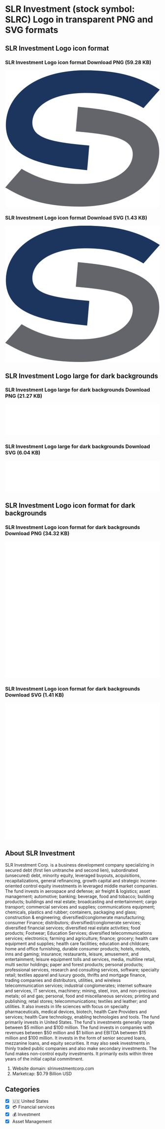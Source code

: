 # SLR Investment (stock symbol: SLRC) Logo in transparent PNG and SVG formats

## SLR Investment Logo icon format

### SLR Investment Logo icon format Download PNG (59.28 KB)

![SLR Investment Logo icon format Download PNG (59.28 KB)](/img/orig/SLRC-a4a0a817.png)

### SLR Investment Logo icon format Download SVG (1.43 KB)

![SLR Investment Logo icon format Download SVG (1.43 KB)](/img/orig/SLRC-a3094a2a.svg)

## SLR Investment Logo large for dark backgrounds

### SLR Investment Logo large for dark backgrounds Download PNG (21.27 KB)

![SLR Investment Logo large for dark backgrounds Download PNG (21.27 KB)](/img/orig/SLRC_BIG.D-c0f7a72e.png)

### SLR Investment Logo large for dark backgrounds Download SVG (6.04 KB)

![SLR Investment Logo large for dark backgrounds Download SVG (6.04 KB)](/img/orig/SLRC_BIG.D-836745f4.svg)

## SLR Investment Logo icon format for dark backgrounds

### SLR Investment Logo icon format for dark backgrounds Download PNG (34.32 KB)

![SLR Investment Logo icon format for dark backgrounds Download PNG (34.32 KB)](/img/orig/SLRC.D-3ed3c9e1.png)

### SLR Investment Logo icon format for dark backgrounds Download SVG (1.41 KB)

![SLR Investment Logo icon format for dark backgrounds Download SVG (1.41 KB)](/img/orig/SLRC.D-114fb40c.svg)

## About SLR Investment

SLR Investment Corp. is a business development company specializing in secured debt (first lien unitranche and second lien), subordinated (unsecured) debt, minority equity, leveraged buyouts, acquisitions, recapitalizations, general refinancing, growth capital and strategic income-oriented control equity investments in leveraged middle market companies. The fund invests in aerospace and defense; air freight & logistics; asset management; automotive; banking; beverage, food and tobacco; building products; buildings and real estate; broadcasting and entertainment; cargo transport; commercial services and supplies; communications equipment; chemicals, plastics and rubber; containers, packaging and glass; construction & engineering; diversified/conglomerate manufacturing; consumer Finance; distributors; diversified/conglomerate services; diversified financial services; diversified real estate activities; food products; Footwear; Education Services; diversified telecommunications services; electronics; farming and agriculture; finance; grocery; health care equipment and supplies; health care facilities; education and childcare; home and office furnishing, durable consumer products; hotels, motels, inns and gaming; insurance; restaurants, leisure, amusement, and entertainment; leisure equipment tolls and services, media, multiline retail, multi sector holdings; paper and forest products; personal products; professional services, research and consulting services, software; specialty retail; textiles apparel and luxury goods, thrifts and mortgage finance, trading companies and distributors, utilities, and wireless telecommunication services; industrial conglomerates; internet software and services, IT services, machinery; mining, steel, iron, and non-precious metals; oil and gas; personal, food and miscellaneous services; printing and publishing; retail stores; telecommunications; textiles and leather; and utilities. It also invests in life sciences with focus on specialty pharmaceuticals, medical devices, biotech, health Care Providers and services; health Care technology, enabling technologies and tools. The fund primarily invests in United States. The fund's investments generally range between $5 million and $100 million. The fund invests in companies with revenues between $50 million and $1 billion and EBITDA between $15 million and $100 million. It invests in the form of senior secured loans, mezzanine loans, and equity securities. It may also seek investments in thinly traded public companies and also make secondary investments. The fund makes non-control equity investments. It primarily exits within three years of the initial capital commitment.

1. Website domain: slrinvestmentcorp.com
2. Marketcap: $0.79 Billion USD


## Categories
- [x] 🇺🇸 United States
- [x] 💳 Financial services
- [x] 💰 Investment
- [x] Asset Management
